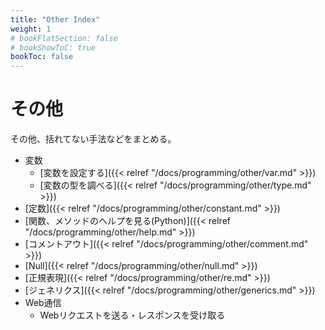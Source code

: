 ```yaml
---
title: "Other Index"
weight: 1
# bookFlatSection: false
# bookShowToC: true
bookToc: false
---
```


# その他

その他、括れてない手法などをまとめる。

- 変数
     - [変数を設定する]({{< relref "/docs/programming/other/var.md" >}})
     - [変数の型を調べる]({{< relref "/docs/programming/other/type.md" >}})
- [定数]({{< relref "/docs/programming/other/constant.md" >}})
- [関数、メソッドのヘルプを見る(Python)]({{< relref "/docs/programming/other/help.md" >}})
- [コメントアウト]({{< relref "/docs/programming/other/comment.md" >}})
- [Null]({{< relref "/docs/programming/other/null.md" >}})
- [正規表現]({{< relref "/docs/programming/other/re.md" >}})
- [ジェネリクス]({{< relref "/docs/programming/other/generics.md" >}})
- Web通信
     - Webリクエストを送る・レスポンスを受け取る